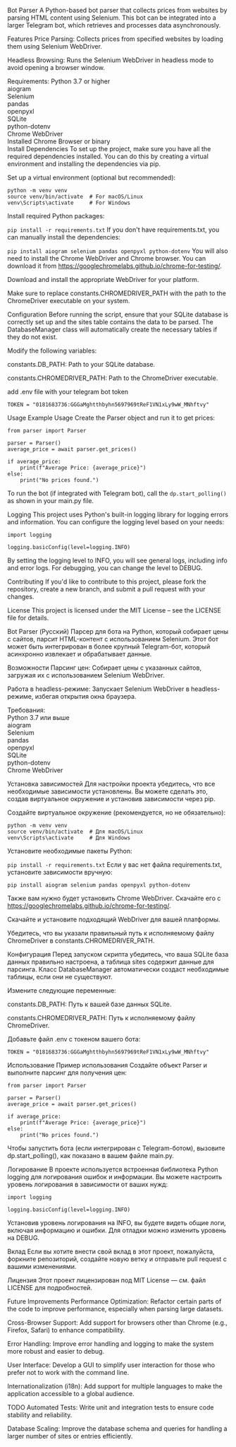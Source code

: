 
Bot Parser
A Python-based bot parser that collects prices from websites by parsing HTML content using Selenium. This bot can be integrated into a larger Telegram bot, which retrieves and processes data asynchronously.

Features
Price Parsing: Collects prices from specified websites by loading them using Selenium WebDriver.

Headless Browsing: Runs the Selenium WebDriver in headless mode to avoid opening a browser window.

Requirements:
Python 3.7 or higher  
aiogram  
Selenium  
pandas  
openpyxl  
SQLite  
python-dotenv  
Chrome WebDriver  
Installed Chrome Browser or binary  
Install Dependencies
To set up the project, make sure you have all the required dependencies installed. You can do this by creating a virtual environment and installing the dependencies via pip.

Set up a virtual environment (optional but recommended):

```
python -m venv venv
source venv/bin/activate  # For macOS/Linux
venv\Scripts\activate     # For Windows
```
Install required Python packages:

```pip install -r requirements.txt```
If you don't have requirements.txt, you can manually install the dependencies:

```pip install aiogram selenium pandas openpyxl python-dotenv```
You will also need to install the Chrome WebDriver and Chrome browser. You can download it from https://googlechromelabs.github.io/chrome-for-testing/.

Download and install the appropriate WebDriver for your platform.

Make sure to replace constants.CHROMEDRIVER_PATH with the path to the ChromeDriver executable on your system.

Configuration
Before running the script, ensure that your SQLite database is correctly set up and the sites table contains the data to be parsed. The DatabaseManager class will automatically create the necessary tables if they do not exist.

Modify the following variables:

constants.DB_PATH: Path to your SQLite database.

constants.CHROMEDRIVER_PATH: Path to the ChromeDriver executable.

add .env file with your telegram bot token
```
TOKEN = "0181683736:GGGaMghtthbyhn5697969tReF1VN1xLy9wW_MNhftvy"

```
Usage
Example Usage
Create the Parser object and run it to get prices:
```
from parser import Parser

parser = Parser()
average_price = await parser.get_prices()

if average_price:
    print(f"Average Price: {average_price}")
else:
    print("No prices found.")
```
To run the bot (if integrated with Telegram bot), call the ```dp.start_polling()``` as shown in your main.py file.

Logging
This project uses Python's built-in logging library for logging errors and information. You can configure the logging level based on your needs:

```
import logging

logging.basicConfig(level=logging.INFO)
```
By setting the logging level to INFO, you will see general logs, including info and error logs. For debugging, you can change the level to DEBUG.

Contributing
If you'd like to contribute to this project, please fork the repository, create a new branch, and submit a pull request with your changes.

License
This project is licensed under the MIT License – see the LICENSE file for details.

Bot Parser (Русский)
Парсер для бота на Python, который собирает цены с сайтов, парсит HTML-контент с использованием Selenium. Этот бот может быть интегрирован в более крупный Telegram-бот, который асинхронно извлекает и обрабатывает данные.

Возможности
Парсинг цен: Собирает цены с указанных сайтов, загружая их с использованием Selenium WebDriver.

Работа в headless-режиме: Запускает Selenium WebDriver в headless-режиме, избегая открытия окна браузера.

Требования:  
Python 3.7 или выше  
aiogram  
Selenium  
pandas  
openpyxl  
SQLite  
python-dotenv  
Chrome WebDriver  

Установка зависимостей
Для настройки проекта убедитесь, что все необходимые зависимости установлены. Вы можете сделать это, создав виртуальное окружение и установив зависимости через pip.

Создайте виртуальное окружение (рекомендуется, но не обязательно):
```
python -m venv venv
source venv/bin/activate  # Для macOS/Linux
venv\Scripts\activate     # Для Windows
```
Установите необходимые пакеты Python:

```pip install -r requirements.txt```
Если у вас нет файла requirements.txt, установите зависимости вручную:

```pip install aiogram selenium pandas openpyxl python-dotenv```

Также вам нужно будет установить Chrome WebDriver. Скачайте его с https://googlechromelabs.github.io/chrome-for-testing/.

Скачайте и установите подходящий WebDriver для вашей платформы.

Убедитесь, что вы указали правильный путь к исполняемому файлу ChromeDriver в constants.CHROMEDRIVER_PATH.

Конфигурация
Перед запуском скрипта убедитесь, что ваша SQLite база данных правильно настроена, а таблица sites содержит данные для парсинга. Класс DatabaseManager автоматически создаст необходимые таблицы, если они не существуют.

Измените следующие переменные:

constants.DB_PATH: Путь к вашей базе данных SQLite.

constants.CHROMEDRIVER_PATH: Путь к исполняемому файлу ChromeDriver.

Добавьте файл .env с токеном вашего бота:
```
TOKEN = "0181683736:GGGaMghtthbyhn5697969tReF1VN1xLy9wW_MNhftvy"

```

Использование
Пример использования
Создайте объект Parser и выполните парсинг для получения цен:

```
from parser import Parser

parser = Parser()
average_price = await parser.get_prices()

if average_price:
    print(f"Average Price: {average_price}")
else:
    print("No prices found.")
```
Чтобы запустить бота (если интегрирован с Telegram-ботом), вызовите dp.start_polling(), как показано в вашем файле main.py.

Логирование
В проекте используется встроенная библиотека Python logging для логирования ошибок и информации. Вы можете настроить уровень логирования в зависимости от ваших нужд:

```
import logging

logging.basicConfig(level=logging.INFO)
```
Установив уровень логирования на INFO, вы будете видеть общие логи, включая информацию и ошибки. Для отладки можно изменить уровень на DEBUG.

Вклад
Если вы хотите внести свой вклад в этот проект, пожалуйста, форкните репозиторий, создайте новую ветку и отправьте pull request с вашими изменениями.

Лицензия
Этот проект лицензирован под MIT License — см. файл LICENSE для подробностей.

Future Improvements
Performance Optimization: Refactor certain parts of the code to improve performance, especially when parsing large datasets.

Cross-Browser Support: Add support for browsers other than Chrome (e.g., Firefox, Safari) to enhance compatibility.

Error Handling: Improve error handling and logging to make the system more robust and easier to debug.

User Interface: Develop a GUI to simplify user interaction for those who prefer not to work with the command line.

Internationalization (i18n): Add support for multiple languages to make the application accessible to a global audience.

TODO
Automated Tests: Write unit and integration tests to ensure code stability and reliability.

Database Scaling: Improve the database schema and queries for handling a larger number of sites or entries efficiently.
